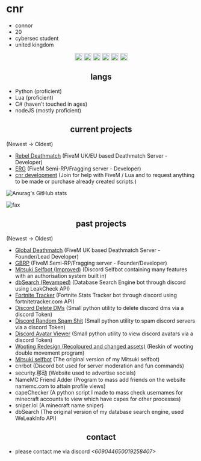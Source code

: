 <h1>cnr</h1>

- connor
- 20
- cybersec student
- united kingdom

<p align="center">
<a href="https://twitter.com/_cnrs/" target="blank"><img align="center" src="https://cdn.jsdelivr.net/npm/simple-icons@3.0.1/icons/twitter.svg" alt="twitter" height="20" width="20" /></a>
  <a href="https://instagr.am/connuhs/" target="blank"><img align="center" src="https://cdn.jsdelivr.net/npm/simple-icons@3.0.1/icons/instagram.svg" alt="instagram" height="20" width="20" /></a>
<a href="https://github.com/terrorist/" target="blank"><img align="center" src="https://cdn.jsdelivr.net/npm/simple-icons@3.0.1/icons/github.svg" alt="github" height="20" width="20" /></a>
<a href="https://t.me/squirted/" target="blank"><img align="center" src="https://cdn.jsdelivr.net/npm/simple-icons@3.0.1/icons/telegram.svg" alt="telegram" height="20" width="20" /></a>
  <a href="https://twitch.tv/cnrs/" target="blank"><img align="center" src="https://cdn.jsdelivr.net/npm/simple-icons@3.0.1/icons/twitch.svg" alt="twitch" height="20" width="20" /></a>
<a href="https://youtube.com/cnr69/" target="blank"><img align="center" src="https://cdn.jsdelivr.net/npm/simple-icons@3.0.1/icons/youtube.svg" alt="youtube" height="20" width="20" /></a>
</p>

<h2 align="center">langs</h2>

- Python (proficient)
- Lua (proficient)
- C# (haven't touched in ages)
- nodeJS (mostly proficient)

<h2 align="center">current projects</h2>

(Newest -> Oldest)
- [Rebel Deathmatch](https://discord.gg/rebeldm) (FiveM UK/EU based Deathmatch Server - Developer)
- [ERG](https://discord.io/ergfivem) (FiveM Semi-RP/Fragging server - Developer)
- [cnr development](https://discord.gg/7meDGMaqpM) (Join for help with FiveM / Lua and to request anything to be made or purchase already created scripts.)

![Anurag's GitHub stats](https://github-readme-stats.vercel.app/api?username=terrorist&count_private=true&show_icons=true&theme=dracula)

<img src="https://komarev.com/ghpvc/?username=terrorist&color=lightgray" alt="fax" width="" height="">

<h2 align="center">past projects</h2>

(Newest -> Oldest)
- [Global Deathmatch](https://github.com/globaldeathmatch) (FiveM UK based Deathmatch Server - Founder/Lead Developer)
- [GBRP](https://discord.io/gbrpfivem) (FiveM Semi-RP/Fragging server - Founder/Developer)
- [Mitsuki Selfbot (Improved)](https://discord.gg/7mv5RKKcNx) (Discord Selfbot containing many features with an authorisation system built in)
- [dbSearch (Revamped)](https://discord.gg/p4fM2Y7K5x) (Database Search Engine bot through discord using LeakCheck API)
- [Fortnite Tracker](https://discord.ly/cnr-tracker) (Fortnite Stats Tracker bot through discord using fortnitetracker.com API)
- [Discord Delete DMs](https://github.com/terrorist/discord-delete-dms) (Small python utility to delete discord dms via a discord Token)
- [Discord Random Spam Shit](https://github.com/terrorist/discord-spam-shit) (Small python utility to spam discord servers via a discord Token)
- [Discord Avatar Viewer](https://github.com/terrorist/discord-avatar-viewer)  (Small python utility to view discord avatars via a discord Token)
- [Wooting Redesign (Recoloured and changed assets)](https://github.com/terrorist/wooting-redesign) (Reskin of wooting double movement program)
- [Mitsuki selfbot](https://discord.gg/7mv5RKKcNx) (The original version of my Mitsuki selfbot)
- cnrbot (Discord bot used for server moderation and fun commands)
- security.移动 (Website used to advertise socials)
- NameMC Friend Adder (Program to mass add friends on the website namemc.com to attain profile views)
- capeChecker (A python script I made to mass check usernames for minecraft accounts to view which have capes for other processes)
- sniper.lol (A minecraft name sniper)
- dbSearch (The original version of my database search engine, used WeLeakInfo API)


<h2 align="center">contact</h2>

- please contact me via discord *<609044650019258407>*
